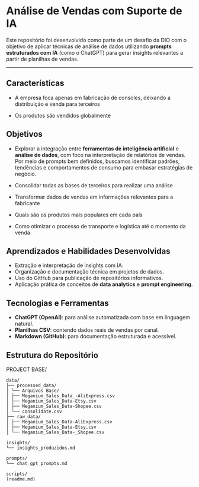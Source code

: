 # Análise de Vendas com Suporte de IA

Este repositório foi desenvolvido como parte de um desafio da DIO com o objetivo de aplicar técnicas de análise de dados utilizando **prompts estruturados com IA** (como o ChatGPT) para gerar insights relevantes a partir de planilhas de vendas.

---

## Características

- A empresa foca apenas em fabricação de consoles, deixando a distribuição e venda para terceiros

- Os produtos são vendidos globalmente

## Objetivos

- Explorar a integração entre **ferramentas de inteligência artificial** e **análise de dados**, com foco na interpretação de relatórios de vendas. Por meio de prompts bem definidos, buscamos identificar padrões, tendências e comportamentos de consumo para embasar estratégias de negócio.

- Consolidar todas as bases de terceiros para realizar uma análise

- Transformar dados de vendas em informações relevantes para a fabricante

- Quais são os produtos mais populares em cada país

- Como otimizar o processo de transporte e logística até o momento da venda

## Aprendizados e Habilidades Desenvolvidas

- Extração e interpretação de insights com IA.
- Organização e documentação técnica em projetos de dados.
- Uso do GitHub para publicação de repositórios informativos.
- Aplicação prática de conceitos de **data analytics** e **prompt engineering**.

## Tecnologias e Ferramentas

- **ChatGPT (OpenAI)**: para análise automatizada com base em linguagem natural.
- **Planilhas CSV**: contendo dados reais de vendas por canal.
- **Markdown (GitHub)**: para documentação estruturada e acessível.

## Estrutura do Repositório

PROJECT BASE/

    data/
    ├── processed_data/
    │ └── Arquivos Base/
    │ ├── Meganium_Sales_Data_-AliExpress.csv
    │ ├── Meganium_Sales_Data-Etsy.csv
    │ ├── Meganium_Sales_Data-Shopee.csv
    │ └── consolidate.csv
    ├── raw_data/
    │ ├── Meganium_Sales_Data-AliExpress.csv
    │ ├── Meganium_Sales_Data-Etsy.csv
    │ └── Meganium_Sales_Data-_Shopee.csv

    insights/
    └── insights_produzidos.md

    prompts/
    └── chat_gpt_prompts.md

    scripts/
    (readme.md)


